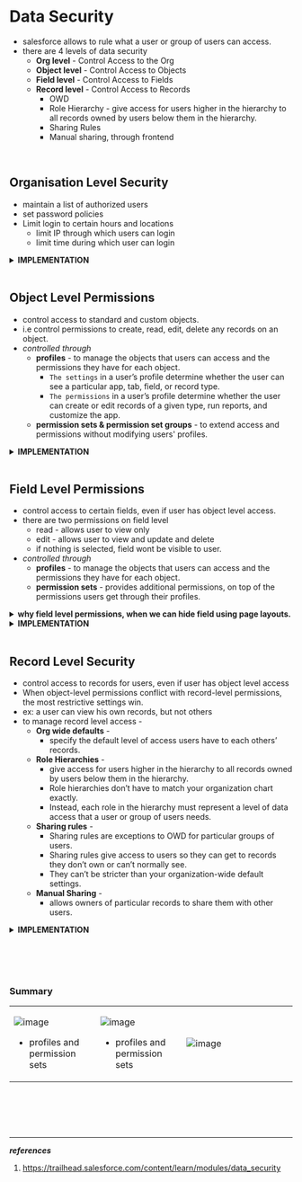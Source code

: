# Data Security 
  - salesforce allows to rule what a user or group of users can access.
  - there are 4 levels of data security
    - **Org level** - Control Access to the Org
    - **Object level** - Control Access to Objects
    - **Field level** - Control Access to Fields
    - **Record level** - Control Access to Records
      - OWD
      - Role Hierarchy - give access for users higher in the hierarchy to all records owned by users below them in the hierarchy.
      - Sharing Rules
      - Manual sharing, through frontend

<br/>


## Organisation Level Security
  - maintain a list of authorized users
  - set password policies
  - Limit login to certain hours and locations
    - limit IP through which users can login
    - limit time during which user can login

<details>
<summary>  <b> IMPLEMENTATION </b>  </summary>
<p>  


<table>
<tr>
<td>  

![image](https://user-images.githubusercontent.com/63545175/190951004-9d7fb6dc-d5f3-4d6d-bc8b-29f9ee413b8d.png)
</td>
<td>  


  - Manage Users
  - create Users
  - Deactivate User
</td>
</tr>
<tr>
<td>  

![image](https://user-images.githubusercontent.com/63545175/190951169-2e688cb8-569a-4b64-a908-fc2cd06cbadc.png)
</td>
<td>  

  - set Password Policies
</td>
</tr>
<tr>
<td>  

![image](https://user-images.githubusercontent.com/63545175/190951591-a9483c83-8180-4c31-beb4-799bed8b0a7e.png)
</td>
<td>  

  - Specify trusted IP ranges
</td>
</tr>
<tr>
<td>  

![image](https://user-images.githubusercontent.com/63545175/190951967-be0d56ed-3732-476d-9fdc-4bf473705551.png)
</td>
<td>  

  - Restrict Login Access by IP Address Using Profiles
</td>
</tr>
<tr>
<td>  

![image](https://user-images.githubusercontent.com/63545175/190952172-642dd8d6-5971-41fc-a635-b462e25ea151.png)
</td>
<td>  

  - Restrict Login Access by Time
</td>
</tr>
</table> 
  
</p>  
</details>


<br/>


## Object Level Permissions
  - control access to standard and custom objects.
  - i.e control permissions to create, read, edit, delete any records on an object.
  - _controlled through_ 
    - **profiles** - to manage the objects that users can access and the permissions they have for each object.
      - ``The settings`` in a user’s profile determine whether the user can see a particular app, tab, field, or record type.
      - ``The permissions`` in a user’s profile determine whether the user can create or edit records of a given type, run reports, and customize the app.
    - **permission sets & permission set groups** - to extend access and permissions without modifying users' profiles.


<details>
<summary>  <b> IMPLEMENTATION </b>  </summary>
<p>  

---

### Create , Assign a Profile
_After you've created a profile, customize it to match the needs of a specific set of users, and then assign the profile to those users._
  - Make sure the Enhanced Profile User Interface is enabled in User Management Settings.
  - From Setup, in the Quick Find box, enter **Profiles**, and then select **Profiles**.
  - Click the name of the profile that you want to customize.
  - Edit the profile, setting the most restrictive settings and permissions you can for this user type. (Don’t worry about blocking the user from doing things they need to do. We'll open up more possibilities for them later, when we give them permission sets.)
  - From Setup, in the Quick Find box, enter **Users**, and then select **Users**.
  - Click **Edit** next to the user that you want to assign the profile to.
  - In the **Profile** dropdown, select the profile that you just set up. Then, click **Save**.
  
<br/>
  
### Create , Assign a Permission Set

  - From Setup, in the Quick Find box, enter Permission Sets, and then select Permission Sets.
  - Click **Clone** next to the set you want to copy. A cloned **permission set** has the same user license as the original. To create a set with a different license, click New (1) instead.Locate the New **Permission Set** button.

![image](https://user-images.githubusercontent.com/63545175/190956581-8a174551-af20-4dd6-9606-162ee1e3553d.png)

  - Enter a label and a description. The API name is a unique name used by the API and managed packages. It automatically replicates the label, but you can modify it.
  - _If this is a new permission set, select a user license option._
    - If you plan to assign this permission set to multiple users with different licenses, select --None--.
    - If only users with one type of license will use this permission set, select that user license.
  - Click **Save** to go back to the permission set overview page.
  - In the **permission set** toolbar, click Manage **Assignments**, then click **Add Assignments**.
  - Select the users to assign to this permission set and click **Assign**. Review the messages on the Assignment Summary page. If any users weren’t assigned, the Message column tells you why.
  - Click **Done** to return to a list of the users assigned to the permission set.
  
---
  
</p>  
</details>

<br/>


## Field Level Permissions
  - control access to certain fields, even if user has object level access.
  - there are two permissions on field level
    - read - allows user to view only
    - edit - allows user to view and update and delete
    - if nothing is selected, field wont be visible to user.
  - _controlled through_ 
    - **profiles** - to manage the objects that users can access and the permissions they have for each object. 
    - **permission sets** - provides additional permissions, on top of the permissions users get through their profiles.

<details>
<summary> <b>why field level permissions, when we can hide field using page layouts.</b> </summary>  
<p>

***Answer:*** field level permissions cotrols the visiblity of fields in any part of the app including related list, list views, reports & search results which can'not be secured through page layouts.  
</p>
</details>

<details>
<summary> <b> IMPLEMENTATION </b> </summary>  
<p>

---
  
### Restrict Field Access with a Profile
  - From Setup, in the Quick Find box, enter Profiles, and then **select Profiles.**
  - Select the profile you want to change.
  - Click **Object** Settings and select the object for which you want to update the field settings.
  - Click **Edit.**
  - Under **Field Permissions**, for each field, specify the kind of access you want for users with this profile, and save your settings.  
  
<br/>
  
### Add Field Access with a Permission Set
  - From Setup, in the Quick Find box, enter **Permission Sets**, and then select **Permission Sets**.
  - Select a permission set and click **Object Settings**.
  - Click the object you're working with, then click **Edit**. In this example, we're modifying the Candidate object.
  - Under **Field Permissions**, specify the kinds of access your interviewers need, then save this permission set.

![image](https://user-images.githubusercontent.com/63545175/190957328-45611ed7-aece-4239-aa6f-c341a162c3d4.png)
  
  - Click **Manage Assignments** and select the users who you expect to need the permissions you’ve just specified. Click **Add Assignments** and **Done**, and you're done!
  

</p>
</details>

<br/>


## Record Level Security
  - control access to records for users, even if user has object level access
  - When object-level permissions conflict with record-level permissions, the most restrictive settings win.
  - ex: a user can view his own records, but not others
  - to manage record level access -
    - **Org wide defaults** - 
      - specify the default level of access users have to each others’ records.
    - **Role Hierarchies** - 
      - give access for users higher in the hierarchy to all records owned by users below them in the hierarchy.
      - Role hierarchies don’t have to match your organization chart exactly. 
      - Instead, each role in the hierarchy must represent a level of data access that a user or group of users needs.
    - **Sharing rules** - 
      - Sharing rules are exceptions to OWD for particular groups of users.
      - Sharing rules give access to users so they can get to records they don’t own or can’t normally see.
      - They can’t be stricter than your organization-wide default settings.
    - **Manual Sharing** - 
      - allows owners of particular records to share them with other users.


<details>
<summary> <b>IMPLEMENTATION</b> </summary>  
<p>

---  
  
### OWD 
  
<table>  
<tr>
<td>

<image src="https://user-images.githubusercontent.com/63545175/190958557-3c956f50-c0b0-4708-b1d3-be5c631bdf6d.png" width="480px">
</td>
<td>
  
  - ***Private*** 
    - Only the record owner, and users above that role in the hierarchy, can view, edit, and report on those records.
  - ***Public Read Only***
    - All users can view and report on records, but only the owner, and users above that role in the hierarchy, can edit them.
  - ***Public Read/Write***
    - All users can view, edit, and report on all records.
  - ***Controlled by Parent*** 
    - A user can view, edit, or delete a record if she can perform that same action on the object it belongs to.

</td>
</tr>  
</table>
  
### Set Your Org-Wide Sharing Defaults
  
<table>  
<tr>
<td>

<image src="https://user-images.githubusercontent.com/63545175/190959075-ea204842-fa6e-4cb5-b7e7-cbe5cca3cd13.png" width="780px">
</td>
<td>
  
_Use org-wide defaults to specify the baseline level of access that the most restricted user should have._
  - From Setup, in the Quick Find box, enter Sharing Settings, and then select Sharing Settings.
  - Click Edit in the Organization-Wide Defaults area. 
  - For each object, select the default internal access and default external access.
  - To disable automatic access using your hierarchies, deselect Grant Access Using Hierarchies for any custom object that doesn't have a default access of Controlled by Parent.

</td>
</tr>  
</table>
  
<br/>
  
### setting up roles
***role hierarchies don't have to match your org chart. Each role in the hierarchy just represents a level of data access that a user or group of users needs.***

<table>  
<tr>
<td>

<image src="https://user-images.githubusercontent.com/63545175/190960002-5a5911fd-938d-4f08-894e-2ccae6d31063.png" width="780px">
</td>
<td>
  
> - Use the **Grant Access Using Hierarchies** checkbox to disable access to records to users above the record owner in the hierarchy for custom objects. 
> - If you deselect this checkbox for a custom object, only the record owner and users granted access by the org-wide defaults receive access to the records.

> - Even if **Grant Access Using Hierarchies** is deselected, some users—such as those with the “View All” and “Modify All” object permissions and the “View All Data” and “Modify All Data” system permissions—can still access records they don’t own.

</td>
</tr>  
</table>  
  
---
  
</p>
</details>




<br/>


<br/>


<br/>


<br/>


### Summary

<table>
<tr>
<td width="170px">  

![image](https://user-images.githubusercontent.com/63545175/190900334-ca4b66e6-d517-4359-ae85-67360af154ae.png)

- profiles and permission sets  
</td>  
<td width="170px">

![image](https://user-images.githubusercontent.com/63545175/190900364-8eccabfe-4116-4fa4-acbc-6e7b477a01b6.png)

- profiles and permission sets 
  
</td>
<td width="340px">  

![image](https://user-images.githubusercontent.com/63545175/190900387-e7558e74-724d-4eb4-9953-9c1271102f1c.png)

</td>  
</tr>  
</table> 







<br/>


<br/>


<br/>


<br/>



---
***references***

1. https://trailhead.salesforce.com/content/learn/modules/data_security
 








